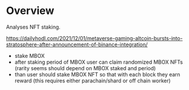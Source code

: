 
# Overview

Analyses NFT staking.

https://dailyhodl.com/2021/12/01/metaverse-gaming-altcoin-bursts-into-stratosphere-after-announcement-of-binance-integration/

- stake MBOX
- after staking period of MBOX user can claim randomized MBOX NFTs (rarity seems should depend on MBOX staked and period)
- than user should stake MBOX NFT so that with each block they earn reward (this requires either parachain/shard or off chain worker)